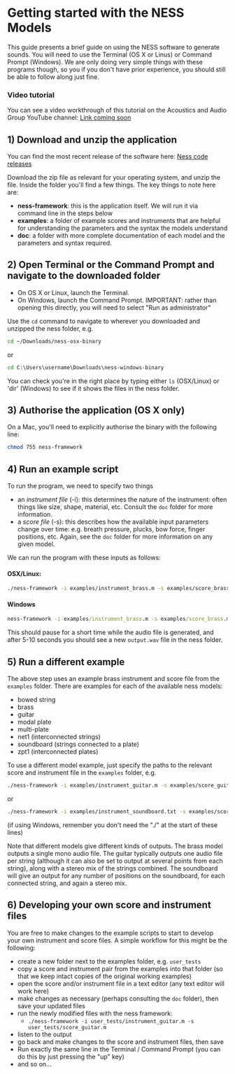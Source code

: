 # Getting started with the NESS Models

This guide presents a brief guide on using the NESS software to generate sounds.
You will need to use the Terminal (OS X or Linus) or Command Prompt (Windows). We are only doing very simple things with these programs though, so you if you don't have prior experience, you should still be able to follow along just fine.

### Video tutorial
You can see a video workthrough of this tutorial on the Acoustics and Audio Group YouTube channel:
[Link coming soon]()

## 1) Download and unzip the application
You can find the most recent release of the software here: [Ness code releases](https://github.com/Edinburgh-Acoustics-and-Audio-Group/ness/releases)

Download the zip file as relevant for your operating system, and unzip the file.
Inside the folder you'll find a few things. The key things to note here are:
 - **ness-framework**: this is the application itself. We will run it via command line in the steps below
 - **examples**: a folder of example scores and instruments that are helpful for understanding the parameters and the syntax the models understand
 - **doc**: a folder with more complete documentation of each model and the parameters and syntax required.

## 2) Open Terminal or the Command Prompt and navigate to the downloaded folder
 - On OS X or Linux, launch the Terminal.
 - On Windows, launch the Command Prompt. IMPORTANT: rather than opening this directly, you will need to select "Run as administrator"

Use the `cd` command to navigate to wherever you downloaded and unzipped the ness folder, e.g.
```bash
cd ~/Downloads/ness-osx-binary
```
or
```cmd
cd C:\Users\username\Downloads\ness-windows-binary
```

You can check you're in the right place by typing either `ls` (OSX/Linux) or 'dir' (Windows) to see if it shows the files in the ness folder.

## 3) Authorise the application (OS X only)
On a Mac, you'll need to explicitly authorise the binary with the following line:
```bash
chmod 755 ness-framework
```

## 4) Run an example script
To run the program, we need to specify two things
 - an *instrument file* (-i): this determines the nature of the instrument: often things like size, shape, material, etc. Consult the `doc` folder for more information.
 - a *score file* (-s): this describes how the available input parameters change over time: e.g. breath pressure, plucks, bow force, finger positions, etc. Again, see the `doc` folder for more information on any given model.

We can run the program with these inputs as follows:

#### OSX/Linux:
```bash
./ness-framework -i examples/instrument_brass.m -s examples/score_brass.m
```

#### Windows
```cmd
ness-framework -i examples/instrument_brass.m -s examples/score_brass.m
```

This should pause for a short time while the audio file is generated, and after 5-10 seconds you should see a new `output.wav` file in the ness folder.

## 5) Run a different example
The above step uses an example brass instrument and score file from the `examples` folder. There are examples for each of the available ness models:
 - bowed string
 - brass
 - guitar
 - modal plate
 - multi-plate
 - net1 (interconnected strings)
 - soundboard (strings connected to a plate)
 - zpt1 (interconnected plates)

To use a different model example, just specify the paths to the relevant score and instrument file in the `examples` folder, e.g.

```bash
./ness-framework -i examples/instrument_guitar.m -s examples/score_guitar.m
```
or 
```bash
./ness-framework -i examples/instrument_soundboard.txt -s examples/score_soundboard.txt
```

(if using Windows, remember you don't need the "./" at the start of these lines)

Note that different models give different kinds of outputs. The brass model outputs a single mono audio file. The guitar typically outputs one audio file per string (although it can also be set to output at several points from each string), along with a stereo mix of the strings combined. The soundboard will give an output for any number of positions on the soundboard, for each connected string, and again a stereo mix.


## 6) Developing your own score and instrument files
You are free to make changes to the example scripts to start to develop your own instrument and score files. A simple workflow for this might be the following:
 - create a new folder next to the examples folder, e.g. `user_tests`
 - copy a score and instrument pair from the examples into that folder (so that we keep intact copies of the original working examples)
 - open the score and/or instrument file in a text editor (any text editor will work here)
 - make changes as necessary (perhaps consulting the `doc` folder), then save your updated files
 - run the newly modified files with the ness framework:
   - `./ness-framework -i user_tests/instrument_guitar.m -s user_tests/score_guitar.m`
 - listen to the output
 - go back and make changes to the score and instrument files, then save
 - Run exactly the same line in the Terminal / Command Prompt (you can do this by just pressing the "up" key)
 - and so on...
